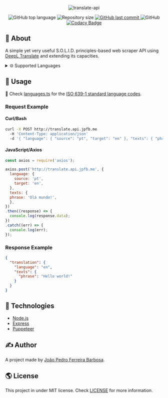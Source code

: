 <p align="center">
  <img alt="translate-api" src="https://user-images.githubusercontent.com/79005271/148122437-5d5242b5-40e1-4a49-87b6-e1c47308ce98.png">
</p>

<p align="center">
  <img alt="GitHub top language" src="https://img.shields.io/github/languages/top/oJPBarbosa/translate-api.svg">

  <img alt="Repository size" src="https://img.shields.io/github/repo-size/oJPBarbosa/translate-api.svg">
  <a href="https://github.com/oJPBarbosa/translate-api/commits">
    <img alt="GitHub last commit" src="https://img.shields.io/github/last-commit/oJPBarbosa/translate-api.svg">
  </a>
  <img alt="GitHub" src="https://img.shields.io/github/license/oJPBarbosa/translate-api.svg">
  <a href="https://www.codacy.com/gh/oJPBarbosa/translate-api/dashboard?utm_source=github.com&amp;utm_medium=referral&amp;utm_content=oJPBarbosa/translate-api&amp;utm_campaign=Badge_Grade">
    <img alt="Codacy Badge" src="https://app.codacy.com/project/badge/Grade/55d75bb0bc9449c88c395ffc72cfa485">
  </a>
</p>

## 🎯 About

A simple yet very useful S.O.L.I.D. principles-based web scraper API using [DeepL Translate](https://www.deepl.com/) and extending its capacities.

<details>
  <summary>🌐 Supported Languages</summary>
  <br>
  
  - 🇧🇬 Bulgarian
  - 🇨🇳 Chinese
  - 🇨🇿 Czech
  - 🇩🇰 Danish
  - 🇳🇱 Dutch
  - 🇺🇸 English
  - 🇪🇪 Estonian
  - 🇫🇮 Finnish
  - 🇫🇷 French
  - 🇩🇪 German
  - 🇬🇷 Greek
  - 🇭🇺 Hungarian
  - 🇮🇹 Italian
  - 🇯🇵 Japanese
  - 🇱🇻 Latvian
  - 🇱🇹 Lithuanian
  - 🇵🇱 Polish
  - 🇵🇹 Portuguese
  - 🇷🇴 Romanian
  - 🇷🇺 Russian
  - 🇸🇮 Slovenian
  - 🇸🇰 Slovak
  - 🇪🇸 Spanish
  - 🇸🇪 Swedish
</details>

## 🙋 Usage

📜 Check [languages.ts](https://github.com/oJPBarbosa/translate-api/blob/main/src/utils/languages.ts) for the [ISO 639-1 standard language codes](https://wikipedia.org/wiki/List_of_ISO_639-1_codes).

### Request Example

#### Curl/Bash

```bash
curl -X POST http://translate.api.jpfb.me
  -H 'Content-Type: application/json'
  -d '{ "language": { "source": "pt", "target": "en" }, "texts": { "phrase": "Olá mundo!" } }'
```

#### JavaScript/Axios

```js
const axios = require('axios');

axios.post('http://translate.api.jpfb.me', {
  language: {
    source: 'pt',
    target: 'en',
  },
  texts: {
  phrase: 'Olá mundo!',
  },
})
.then((response) => {
  console.log(response.data);
})
.catch((err) => {
  console.log(err);
});
```
### Response Example

```json
{
  "translation": {
    "language": "en",
    "texts": {
      "phrase": "Hello world!"
    }
  }
}
```

## :rocket: Technologies

- [Node.js](https://nodejs.org/)
- [Express](https://expressjs.com/)
- [Puppeteer](https://pptr.dev/)

## ✍️ Author

A project made by [João Pedro Ferreira Barbosa](https://github.com/oJPBarbosa).

## 🌎 License

This project in under MIT license. Check [LICENSE](https://github.com/oJPBarbosa/translate-api/blob/main/LICENSE) for more information.
